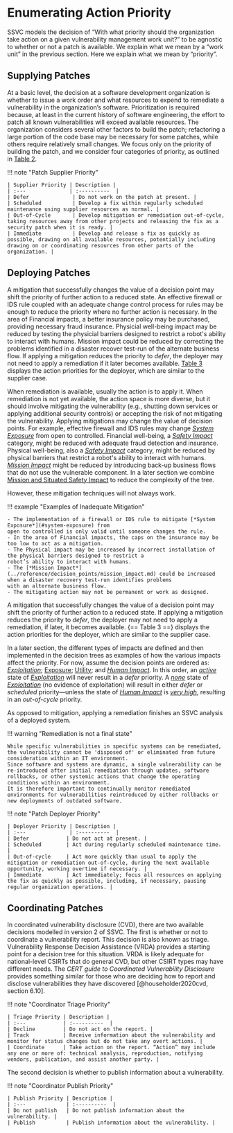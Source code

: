 # Enumerating Action Priority

SSVC models the decision of
“With what priority should the organization take action on a given vulnerability management work unit?”
to be agnostic to whether or not a patch is available.
We explain what we mean by a “work unit” in the previous section.
Here we explain what we mean by “priority”.

## Supplying Patches

At a basic level, the decision at a software development organization is whether to issue a work order and what resources to expend to remediate a vulnerability in the organization’s software. Prioritization is required because, at least in the current history of software engineering, the effort to patch all known vulnerabilities will exceed available resources. The organization considers several other factors to build the patch; refactoring a large portion of the code base may be necessary for some patches, while others require relatively small changes.
We focus only on the priority of building the patch, and we consider four categories of priority, as outlined in [Table 2](#table-supplier-outcomes).

!!! note "Patch Supplier Priority"
   
    | Supplier Priority | Description |
    | :---              | :----------  |
    | Defer              | Do not work on the patch at present. |
    | Scheduled          | Develop a fix within regularly scheduled maintenance using supplier resources as normal. |
    | Out-of-Cycle       | Develop mitigation or remediation out-of-cycle, taking resources away from other projects and releasing the fix as a security patch when it is ready. |
    | Immediate          | Develop and release a fix as quickly as possible, drawing on all available resources, potentially including drawing on or coordinating resources from other parts of the organization. |

## Deploying Patches

A mitigation that successfully changes the value of a decision point may shift the priority of further action to a reduced state. An effective firewall or IDS rule coupled with an adequate change control process for rules may be enough to reduce the priority where no further action is necessary. In the area of Financial impacts, a better insurance policy may be purchased, providing necessary fraud insurance. Physicial well-being impact may be reduced by testing the physicial barriers designed to restrict a robot's ability to interact with humans. Mission impact could be reduced by correcting the problems identified in a disaster recover test-run of the alternate business flow. If applying a mitigation reduces the priority to *defer*, the deployer may not need to apply a remediation if it later becomes available. [Table 3](#table-deployer-outcomes) displays the action priorities for the deployer, which are similar to the supplier case.

When remediation is available, usually the action is to apply it. When remediation is not yet available, the action space is more diverse, but it should involve mitigating the vulnerability (e.g., shutting down services or applying additional security controls) or accepting the risk of not mitigating the vulnerability. Applying mitigations may change the value of decision points. For example, effective firewall and IDS rules may change [*System Exposure*](#system-exposure) from open to controlled. Financial well-being, a [*Safety Impact*](../reference/decision_points/safety_impact.md) category, might be reduced with adequate fraud detection and insurance. Physical well-being, also a [*Safety Impact*](../reference/decision_points/safety_impact.md) category, might be reduced by physical barriers that restrict a robot's ability to interact with humans. [*Mission Impact*](../reference/decision_points/mission_impact.md) might be reduced by introducing back-up business flows that do not use the vulnerable component. In a later section we combine [Mission and Situated Safety Impact](#table-mission-safety-combined) to reduce the complexity of the tree.

However, these mitigation techniques will not always work.

!!! example "Examples of Inadequate Mitigation"

    - The implementation of a firewall or IDS rule to mitigate [*System Exposure*](#system-exposure) from 
    open to controlled is only valid until someone changes the rule. 
    - In the area of Financial impacts, the caps on the insurance may be too low to act as a mitigation.
    - The Physical impact may be increased by incorrect installation of the physical barriers designed to restrict a
    robot’s ability to interact with humans.
    - The [*Mission Impact*](../reference/decision_points/mission_impact.md) could be increased when a disaster recovery test-run identifies problems
    with an alternate business flow.
    - The mitigating action may not be permanent or work as designed.

A mitigation that successfully changes the value of a decision point may shift the priority of further action to a reduced state.
If applying a mitigation reduces the priority to *defer*, the deployer may not need to apply a remediation, if later, it becomes available.
{== Table 3 ==} displays the action priorities for the deployer, which are similar to the supplier case.

In a later section, the different types of impacts are defined and then implemented in the decision trees as examples of how the various impacts affect the priority.
For now, assume the decision points are ordered as: [*Exploitation*](../reference/decision_points/exploitation.md); [Exposure](../reference/decision_points/system_exposure.md); [Utility](../reference/decision_points/utility.md); and [*Human Impact*](#human-impact).
In this order, an [_active_](../reference/decision_points/exploitation.md) state of [*Exploitation*](../reference/decision_points/exploitation.md) will never result in a *defer* priority.
A [_none_](../reference/decision_points/exploitation.md) state of [*Exploitation*](../reference/decision_points/exploitation.md) (no evidence of exploitation) will result in either *defer* or *scheduled* priority—unless the state of [*Human Impact*](#human-impact) is [_very high_](#human-impact), resulting in an *out-of-cycle* priority.

As opposed to mitigation, applying a remediation finishes an SSVC analysis of a deployed system.

!!! warning "Remediation is not a final state"

    While specific vulnerabilities in specific systems can be remediated, the vulnerability cannot be 'disposed of' or eliminated from future consideration within an IT environment.
    Since software and systems are dynamic, a single vulnerability can be re-introduced after initial remediation through updates, software rollbacks, or other systemic actions that change the operating conditions within an environment.
    It is therefore important to continually monitor remediated environments for vulnerabilities reintroduced by either rollbacks or new deployments of outdated software.

!!! note "Patch Deployer Priority"

    | Deployer Priority | Description |
    | :---              | :----------  |
    | Defer            | Do not act at present. |
    | Scheduled        | Act during regularly scheduled maintenance time. |
    | Out-of-cycle     | Act more quickly than usual to apply the mitigation or remediation out-of-cycle, during the next available opportunity, working overtime if necessary. |
    | Immediate        | Act immediately; focus all resources on applying the fix as quickly as possible, including, if necessary, pausing regular organization operations. |

## Coordinating Patches
In coordinated vulnerability disclosure (CVD), there are two available decisions modelled in version 2 of SSVC.
The first is whether or not to coordinate a vulnerability report.
This decision is also known as triage.
Vulnerability Response Decision Assistance (VRDA) provides a starting point for a decision tree for this situation.
VRDA is likely adequate for national-level CSIRTs that do general CVD, but other CSIRT types may have different needs.
The *CERT guide to Coordinated Vulnerability Disclosure* provides something similar for those who are deciding how to report and disclose vulnerabilities they have discovered [@householder2020cvd, section 6.10].

!!! note "Coordinator Triage Priority"

    | Triage Priority | Description |
    | :---            | :----------  |
    | Decline         | Do not act on the report. |
    | Track           | Receive information about the vulnerability and monitor for status changes but do not take any overt actions. |
    | Coordinate      | Take action on the report. “Action” may include any one or more of: technical analysis, reproduction, notifying vendors, publication, and assist another party. |

The second decision is whether to publish information about a vulnerability.

!!! note "Coordinator Publish Priority"

    | Publish Priority | Description |
    | :---             | :----------  |
    | Do not publish   | Do not publish information about the vulnerability. |
    | Publish          | Publish information about the vulnerability. |

